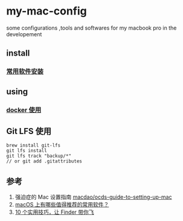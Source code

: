 # my-mac-config
some configurations ,tools and softwares for  my macbook pro  in the developement

## install
### [常用软件安装](install_note.md)

## using
### [docker 使用](docker.md)

## Git LFS 使用
```
brew install git-lfs
git lfs install
git lfs track "backup/*"
// or git add .gitattributes
```




## 参考
1. 强迫症的 Mac 设置指南 [macdao/ocds-guide-to-setting-up-mac](https://github.com/macdao/ocds-guide-to-setting-up-mac)
2. [macOS 上有哪些值得推荐的常用软件？](https://www.zhihu.com/question/19550256)
3. [10 个实用技巧，让 Finder 带你飞](https://sspai.com/post/27403)
